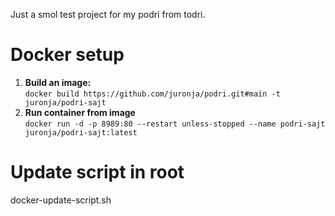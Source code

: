 Just a smol test project for my podri from todri.

# Docker setup

1. **Build an image:**<br>
```docker build https://github.com/juronja/podri.git#main -t juronja/podri-sajt```
2. **Run container from image**<br>
```docker run -d -p 8989:80 --restart unless-stopped --name podri-sajt juronja/podri-sajt:latest```

# Update script in root
docker-update-script.sh
